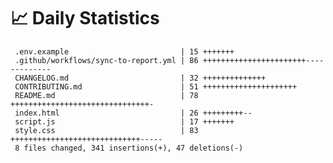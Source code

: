 # 📈 Daily Statistics

     .env.example                         | 15 +++++++
     .github/workflows/sync-to-report.yml | 86 +++++++++++++++++++++++-------------
     CHANGELOG.md                         | 32 ++++++++++++++
     CONTRIBUTING.md                      | 51 +++++++++++++++++++++
     README.md                            | 78 +++++++++++++++++++++++++++++++-
     index.html                           | 26 +++++++++--
     script.js                            | 17 +++++++
     style.css                            | 83 +++++++++++++++++++++++++++++-----
     8 files changed, 341 insertions(+), 47 deletions(-)
